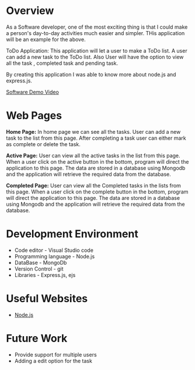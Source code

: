 # Overview

As a Software developer, one of the most exciting thing is that I could make a person's day-to-day activities much easier and simpler. THis application will be an example for the above.

ToDo Application: This application will let a user to make a ToDo list. A user can add a new task to the ToDo list. Also User will have the option to view all the task , completed task and pending task.

By creating this application I was able to know more about node.js and express.js. 

[Software Demo Video](https://youtu.be/zufQaOTQ1Vs)

# Web Pages

**Home Page:** In home page we can see all the tasks. User can add a new task to the list from this page. After completing a task user can either mark as complete or delete the task.

**Active Page:** User can view all the active tasks in the list from this page. When a user click on the active button in the bottom, program will direct the application to this page. The data are stored in a database using Mongodb and the application will retrieve the required data from the database.

**Completed Page:** User can view all the Completed tasks in the lists from this page. When a user click on the complete button in the bottom, program will direct the application to this page. The data are stored in a database using Mongodb and the application will retrieve the required data from the database.

# Development Environment

* Code editor - Visual Studio code
* Programming language - Node.js
* DataBase - MongoDb
* Version Control - git
* Libraries - Express.js, ejs

# Useful Websites

* [Node.js](https://nodejs.dev/learn)

# Future Work

* Provide support for multiple users
* Adding a edit option for the task